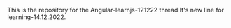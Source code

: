 This is the repository for the Angular-learnjs-121222 thread
It's new line for learning-14.12.2022. 